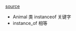 [source](https://juejin.im/post/5d51e16d6fb9a06ae17d6bbc#heading-5)

-  Animal 类 instanceof 关键字
- instance_of   相等